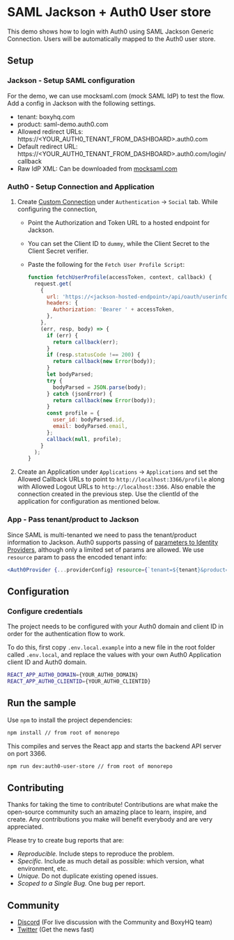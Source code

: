 # SAML Jackson + Auth0 User store

This demo shows how to login with Auth0 using SAML Jackson Generic Connection. Users will be automatically mapped to the Auth0 user store.

## Setup

### Jackson - Setup SAML configuration

For the demo, we can use mocksaml.com (mock SAML IdP) to test the flow. Add a config in Jackson with the following settings.

- tenant: boxyhq.com
- product: saml-demo.auth0.com
- Allowed redirect URLs: https://<YOUR_AUTH0_TENANT_FROM_DASHBOARD>.auth0.com
- Default redirect URL: https://<YOUR_AUTH0_TENANT_FROM_DASHBOARD>.auth0.com/login/callback
- Raw IdP XML: Can be downloaded from [mocksaml.com](mocksaml.com)

### Auth0 - Setup Connection and Application

1. Create [Custom Connection](https://auth0.com/docs/authenticate/identity-providers/social-identity-providers/oauth2) under `Authentication` -> `Social` tab. While configuring the connection,

   - Point the Authorization and Token URL to a hosted endpoint for Jackson.
   - You can set the Client ID to `dummy`, while the Client Secret to the Client Secret verifier.
   - Paste the following for the `Fetch User Profile Script`:

     ```javascript
     function fetchUserProfile(accessToken, context, callback) {
       request.get(
         {
           url: 'https://<jackson-hosted-endpoint>/api/oauth/userinfo',
           headers: {
             Authorization: 'Bearer ' + accessToken,
           },
         },
         (err, resp, body) => {
           if (err) {
             return callback(err);
           }
           if (resp.statusCode !== 200) {
             return callback(new Error(body));
           }
           let bodyParsed;
           try {
             bodyParsed = JSON.parse(body);
           } catch (jsonError) {
             return callback(new Error(body));
           }
           const profile = {
             user_id: bodyParsed.id,
             email: bodyParsed.email,
           };
           callback(null, profile);
         }
       );
     }
     ```

2. Create an Application under `Applications` -> `Applications` and set the Allowed Callback URLs to point to `http://localhost:3366/profile` along with Allowed Logout URLs to `http://localhost:3366`. Also enable the connection created in the previous step. Use the clientId of the application for configuration as mentioned below.

### App - Pass tenant/product to Jackson

Since SAML is multi-tenanted we need to pass the tenant/product information to Jackson. Auth0 supports passing of [parameters to Identity Providers](https://auth0.com/docs/authenticate/identity-providers/pass-parameters-to-idps), although only a limited set of params are allowed. We use `resource` param to pass the encoded tenant info:

```jsx
<Auth0Provider {...providerConfig} resource={`tenant=${tenant}&product=saml-demo.boxyhq.com`}>
```

## Configuration

### Configure credentials

The project needs to be configured with your Auth0 domain and client ID in order for the authentication flow to work.

To do this, first copy `.env.local.example` into a new file in the root folder called `.env.local`, and replace the values with your own Auth0 Application client ID and Auth0 domain.

```sh
REACT_APP_AUTH0_DOMAIN={YOUR_AUTH0_DOMAIN}
REACT_APP_AUTH0_CLIENTID={YOUR_AUTH0_CLIENTID}
```

## Run the sample

Use `npm` to install the project dependencies:

```bash
npm install // from root of monorepo
```

This compiles and serves the React app and starts the backend API server on port 3366.

```bash
npm run dev:auth0-user-store // from root of monorepo
```
## Contributing

Thanks for taking the time to contribute! Contributions are what make the open-source community such an amazing place to learn, inspire, and create. Any contributions you make will benefit everybody and are very appreciated.

Please try to create bug reports that are:

- _Reproducible._ Include steps to reproduce the problem.
- _Specific._ Include as much detail as possible: which version, what environment, etc.
- _Unique._ Do not duplicate existing opened issues.
- _Scoped to a Single Bug._ One bug per report.

## Community

- [Discord](https://discord.gg/uyb7pYt4Pa) (For live discussion with the Community and BoxyHQ team)
- [Twitter](https://twitter.com/BoxyHQ) (Get the news fast)
